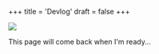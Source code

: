 +++
title = 'Devlog'
draft = false
+++

![](/resources/misc/lavalamp.gif)

This page will come back when I'm ready...